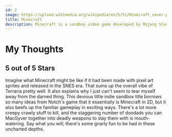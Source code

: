 ```yaml
---
id: 2
image: https://upload.wikimedia.org/wikipedia/en/5/51/Minecraft_cover.png
title: Minecraft
description: Minecraft is a sandbox video game developed by Mojang Studios. The game was created by Markus "Notch" Persson in the Java programming language. Following several early private testing versions, it was first made public in May 2009 before fully releasing in November 2011, with Notch stepping down and Jens "Jeb" Bergensten taking over development. Minecraft has since been ported to several other platforms and is the best-selling video game of all time, with over 238 million copies sold and nearly 140 million monthly active users as of 2021. 
---
```

# My Thoughts
## 5 out of 5 Stars  
Imagine what Minecraft might be like if it had been made with pixel art sprites and released in the SNES era. That sums up the overall vibe of Terraria pretty well. It also explains why I just can't seem to tear myself away from the darned thing. This devious little indie sandbox title borrows so many ideas from Notch's game that it essentially is Minecraft in 2D, but it also beefs up the familiar gameplay in exciting ways. There's a lot more creepy crawly stuff to kill, and the staggering number of doodads you can MacGyver together into deadly weapons to slay them with is mouth-watering. Say what you will; there's some gnarly fun to be had in these uncharted depths.
